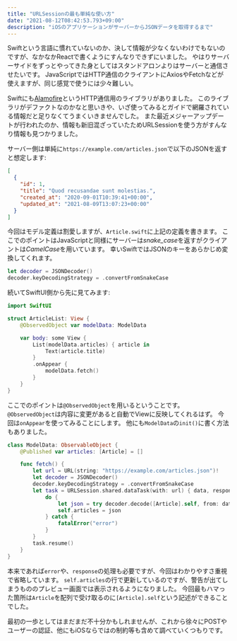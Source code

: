 ```yaml
---
title: "URLSessionの最も単純な使い方"
date: "2021-08-12T08:42:53.793+09:00"
description: "iOSのアプリケーションがサーバーからJSONデータを取得するまで"
---
```


Swiftという言語に慣れていないのか、決して情報が少なくないわけでもないのですが、なかなかReactで書くようにすんなりできずにいました。
やはりサーバーサイドをずっとやってきた身としてはスタンドアロンよりはサーバーと通信させたいです。
JavaScriptではHTTP通信のクライアントにAxiosやFetchなどが使えますが、同じ感覚で使うには少々難しい。

Swiftにも[Alamofire][alamofire]というHTTP通信用のライブラリがありました。
このライブラリがデファクトなのかなと思いきや、いざ使ってみるとガイドで網羅されている情報だと足りなくてうまくいきませんでした。
また最近メジャーアップデートが行われたのか、情報も新旧混ざっていたためURLSessionを使う方がすんなり情報も見つかりました。

サーバー側は単純に`https://example.com/articles.json`で以下のJSONを返すと想定します:

```json
[
  {
    "id": 1,
    "title": "Quod recusandae sunt molestias.",
    "created_at": "2020-09-01T10:39:41+00:00",
    "updated_at": "2021-08-09T13:07:23+00:00"
  }
]
```

今回はモデル定義は割愛しますが、`Article.swift`に上記の定義を書きます。
ここでのポイントはJavaScriptと同様にサーバーは*snake_case*を返すがクライアントは*CamelCase*を用いています。
幸いSwiftではJSONのキーをあらかじめ変換してくれます。

```swift
let decoder = JSONDecoder()
decoder.keyDecodingStrategy = .convertFromSnakeCase
```

続いてSwiftUI側から先に見てみます:

```swift
import SwiftUI

struct ArticleList: View {
    @ObservedObject var modelData: ModelData

    var body: some View {
        List(modelData.articles) { article in
            Text(article.title)
        }
        .onAppear {
            modelData.fetch()
        }
    }
}
```

ここでのポイントは`@ObservedObject`を用いるということです。
`@ObservedObject`は内容に変更があると自動でViewに反映してくれるはず。
今回は`onAppear`を使ってみることにします。
他にも`ModelData`の`init()`に書く方法もありました。

```swift
class ModelData: ObservableObject {
    @Published var articles: [Article] = []

    func fetch() {
        let url = URL(string: "https://example.com/articles.json")!
        let decoder = JSONDecoder()
        decoder.keyDecodingStrategy = .convertFromSnakeCase
        let task = URLSession.shared.dataTask(with: url) { data, response, error in
            do {
                let json = try decoder.decode([Article].self, from: data!)
                self.articles = json
            } catch {
                fatalError("error")
            }
        }
        task.resume()
    }
}
```

本来であれば`error`や、`response`の処理も必要ですが、今回はわかりやすさ重視で省略しています。
`self.articles`の行で更新しているのですが、警告が出てしまうもののプレビュー画面では表示されるようになりました。
今回最もハマった箇所は`Article`を配列で受け取るのに`[Article].self`という記述ができることでした。

最初の一歩としてはまだまだ不十分かもしれませんが、これから徐々にPOSTやユーザーの認証、他にもiOSならではの制約等も含めて調べていくつもりです。

[alamofire]: https://github.com/Alamofire/Alamofire
